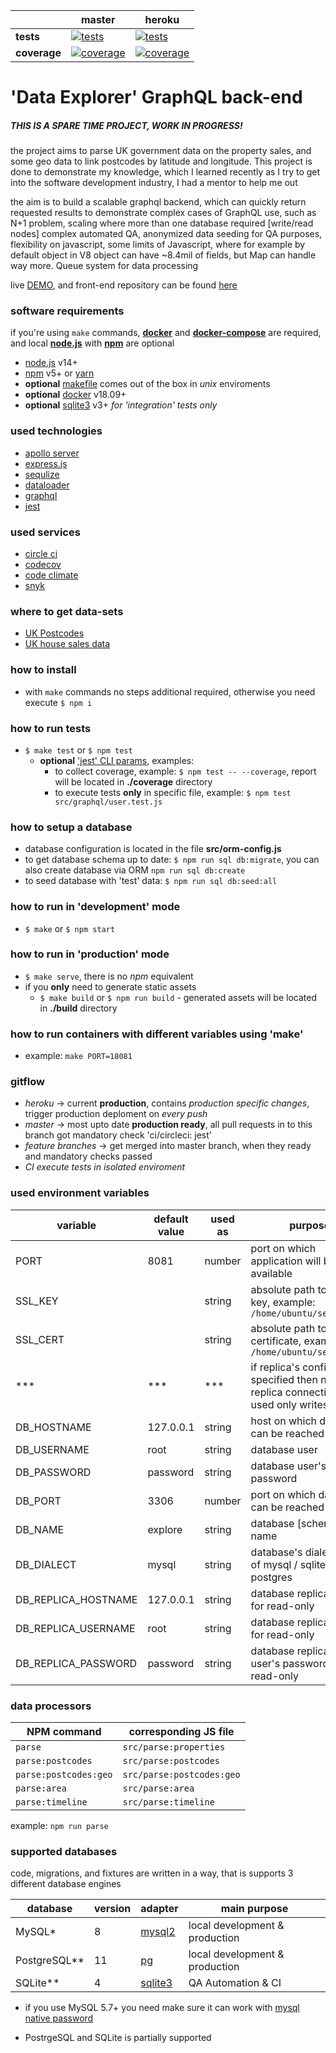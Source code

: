 [ci.tests-master-badge]: https://circleci.com/gh/anna-liepina/explore-sa-node/tree/master.svg?style=svg
[ci.tests-master]: https://circleci.com/gh/anna-liepina/explore-sa-node/tree/master
[ci.coverage-master-badge]: https://codecov.io/gh/anna-liepina/explore-sa-node/branch/master/graph/badge.svg
[ci.coverage-master]: https://codecov.io/gh/anna-liepina/explore-sa-node/branch/master

[ci.tests-heroku-badge]: https://circleci.com/gh/anna-liepina/explore-sa-node/tree/heroku.svg?style=svg
[ci.tests-heroku]: https://circleci.com/gh/anna-liepina/explore-sa-node/tree/heroku
[ci.coverage-heroku-badge]: https://codecov.io/gh/anna-liepina/explore-sa-node/branch/heroku/graph/badge.svg
[ci.coverage-heroku]: https://codecov.io/gh/anna-liepina/explore-sa-node/branch/heroku

|               | master                                                        | heroku
|---            |---                                                            | ---
| __tests__     | [![tests][ci.tests-master-badge]][ci.tests-master]            | [![tests][ci.tests-heroku-badge]][ci.tests-heroku]
| __coverage__  | [![coverage][ci.coverage-master-badge]][ci.coverage-master]   | [![coverage][ci.coverage-heroku-badge]][ci.coverage-heroku]

# 'Data Explorer' GraphQL back-end

##### THIS IS A SPARE TIME PROJECT, WORK IN PROGRESS!
the project aims to parse UK government data on the property sales, and some geo data to link postcodes by latitude and longitude.
This project is done to demonstrate my knowledge, which I learned recently as I try to get into the software development industry, I had a mentor to help me out

the aim is to build a scalable graphql backend, which can quickly return requested results
to demonstrate complex cases of GraphQL use, such as N+1 problem, scaling where more than one database required [write/read nodes]
complex automated QA, anonymized data seeding for QA purposes, flexibility on javascript, some limits of Javascript, where for example by default object in V8 object can have ~8.4mil of fields, but Map can handle way more. Queue system for data processing

live [DEMO](https://data-explorer.co.uk/graphql), and front-end repository can be found [here](https://github.com/anna-liepina/explore-cwa-react)

### software requirements

if you're using `make` commands, __[docker](https://docs.docker.com/install/)__ and __[docker-compose](https://docs.docker.com/compose/install/)__ are required, and local __[node.js](https://nodejs.org/)__ with __[npm](https://www.npmjs.com/)__ are optional
* [node.js](https://nodejs.org/) v14+
* [npm](https://www.npmjs.com/) v5+ or [yarn](https://yarnpkg.com/)
* __optional__ [makefile](https://en.wikipedia.org/wiki/Makefile) comes out of the box in *unix* enviroments
* __optional__ [docker](https://www.docker.com/) v18.09+
* __optional__ [sqlite3](https://www.sqlite.org/index.html) v3+ *for 'integration' tests only*

### used technologies

* [apollo server](https://www.apollographql.com/docs/apollo-server/)
* [express.js](https://expressjs.com/)
* [sequlize](http://docs.sequelizejs.com/)
* [dataloader](https://github.com/graphql/dataloader)
* [graphql](https://graphql.org/)
* [jest](https://facebook.github.io/jest/)

### used services

* [circle ci](https://circleci.com/dashboard)
* [codecov](https://codecov.io/)
* [code climate](https://codeclimate.com/)
* [snyk](https://snyk.io/)

### where to get data-sets
 * [UK Postcodes](https://www.freemaptools.com/download-uk-postcode-lat-lng.htm)
 * [UK house sales data](https://www.gov.uk/government/statistical-data-sets/price-paid-data-downloads)

### how to install

* with `make` commands no steps additional required, otherwise you need execute `$ npm i`

### how to run tests

* `$ make test` or `$ npm test`
  * __optional__ [ 'jest' CLI params](https://facebook.github.io/jest/docs/en/cli.html), examples:
    * to collect coverage, example: `$ npm test -- --coverage`, report will be located in __./coverage__ directory
    * to execute tests __only__ in specific file, example: `$ npm test src/graphql/user.test.js`

### how to setup a database

* database configuration is located in the file __src/orm-config.js__
* to get database schema up to date: `$ npm run sql db:migrate`, you can also create database via ORM `npm run sql db:create`
* to seed database with 'test' data: `$ npm run sql db:seed:all`

### how to run in 'development' mode

* `$ make` or `$ npm start`

### how to run in 'production' mode

* `$ make serve`, there is no *npm* equivalent
* if you __only__ need to generate static assets
  * `$ make build` or `$ npm run build` - generated assets will be located in __./build__ directory

### how to run containers with different variables using 'make'

* example: `make PORT=18081`

### gitflow

* *heroku* -> current __production__, contains *production specific changes*, trigger production deploment on *every push*
* *master* -> most upto date __production ready__, all pull requests in to this branch got mandatory check 'ci/circleci: jest'
* *feature branches* -> get merged into master branch, when they ready and mandatory checks passed
* *CI execute tests in isolated enviroment*

### used environment variables

| variable            | default value | used as   | purpose
|---                  |---            |---        | ---
| PORT                | 8081          | number    | port on which application will be made available
| SSL_KEY             |               | string    | absolute path to the SSL key, example: `/home/ubuntu/server.key`
| SSL_CERT            |               | string    | absolute path to the SSL certificate, example: `/home/ubuntu/server.key`
| ***                 | ***           | ***       | if replica's config specified then non-replica connections are used only writes
| DB_HOSTNAME         | 127.0.0.1     | string    | host on which database can be reached
| DB_USERNAME         | root          | string    | database user
| DB_PASSWORD         | password      | string    | database user's password
| DB_PORT             | 3306          | number    | port on which database can be reached
| DB_NAME             | explore       | string    | database [schema] name
| DB_DIALECT          | mysql         | string    | database's dialect: one of mysql / sqlite / postgres
| DB_REPLICA_HOSTNAME | 127.0.0.1     | string    | database replica's host for read-only
| DB_REPLICA_USERNAME | root          | string    | database replica's user for read-only
| DB_REPLICA_PASSWORD | password      | string    | database replica's user's password for read-only


### data processors
| NPM command            | corresponding JS file
|---                     |---
| `parse`                | `src/parse:properties`
| `parse:postcodes`      | `src/parse:postcodes`
| `parse:postcodes:geo`  | `src/parse:postcodes:geo`
| `parse:area`           | `src/parse:area`
| `parse:timeline`       | `src/parse:timeline`

example: `npm run parse`
### supported databases

code, migrations, and fixtures are written in a way, that is supports 3 different database engines

| database      | version   | adapter                                           | main purpose
|---            |---        | ---                                               | ---
| MySQL*        | 8         | [mysql2](https://www.npmjs.com/package/mysql2)    | local development & production
| PostgreSQL**  | 11        | [pg](https://www.npmjs.com/package/pg)            | local development & production
| SQLite**      | 4         | [sqlite3](https://www.npmjs.com/package/sqlite3)  | QA Automation & CI

* if you use MySQL 5.7+ you need make sure it can work with [mysql native password](https://medium.com/@crmcmullen/how-to-run-mysql-8-0-with-native-password-authentication-502de5bac661)

* PostrgeSQL and SQLite is partially supported
